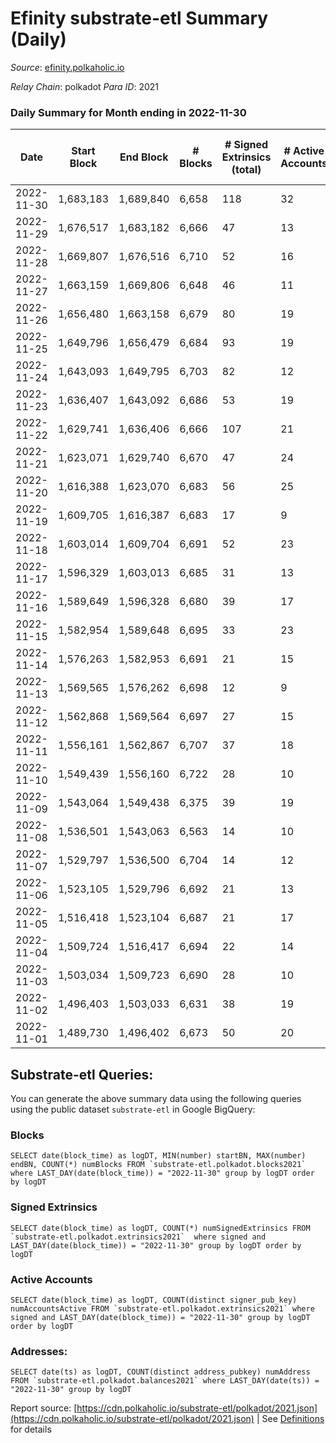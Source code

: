 # Efinity substrate-etl Summary (Daily)

_Source_: [efinity.polkaholic.io](https://efinity.polkaholic.io)

*Relay Chain*: polkadot
*Para ID*: 2021



### Daily Summary for Month ending in 2022-11-30


| Date | Start Block | End Block | # Blocks | # Signed Extrinsics (total) | # Active Accounts | # Passive | # New | # Addresses with Balances | # Events | # Transfers | # XCM Transfers In | # XCM Transfers Out |
| ---- | ----------- | --------- | -------- | --------------------------- | ----------------- | --------- | ----- | ------------------------- | -------- | ----------- | ------------------ | ------------------- |
| 2022-11-30 | 1,683,183 | 1,689,840 | 6,658  | 118 | 32 |  |  | 15,760 | 14,060 | 32  |   |   |
| 2022-11-29 | 1,676,517 | 1,683,182 | 6,666  | 47 | 13 |  |  |  | 13,683 | 7  |   |   |
| 2022-11-28 | 1,669,807 | 1,676,516 | 6,710  | 52 | 16 |  |  |  | 13,792 | 13  |   |   |
| 2022-11-27 | 1,663,159 | 1,669,806 | 6,648  | 46 | 11 |  |  |  | 13,653 | 4  |   |   |
| 2022-11-26 | 1,656,480 | 1,663,158 | 6,679  | 80 | 19 |  |  |  | 13,998 | 13  |   |   |
| 2022-11-25 | 1,649,796 | 1,656,479 | 6,684  | 93 | 19 |  |  |  | 14,100 | 25  |   |   |
| 2022-11-24 | 1,643,093 | 1,649,795 | 6,703  | 82 | 12 |  |  |  | 14,082 | 13  |   |   |
| 2022-11-23 | 1,636,407 | 1,643,092 | 6,686  | 53 | 19 |  |  | 15,731 | 13,766 | 12  |   |   |
| 2022-11-22 | 1,629,741 | 1,636,406 | 6,666  | 107 | 21 |  |  | 15,727 | 14,021 | 18  |   |   |
| 2022-11-21 | 1,623,071 | 1,629,740 | 6,670  | 47 | 24 |  |  |  | 13,658 | 24  |   |   |
| 2022-11-20 | 1,616,388 | 1,623,070 | 6,683  | 56 | 25 |  |  |  | 13,697 | 39  |   |   |
| 2022-11-19 | 1,609,705 | 1,616,387 | 6,683  | 17 | 9 |  |  | 15,707 | 13,505 | 5  | 1 ($0.08) |   |
| 2022-11-18 | 1,603,014 | 1,609,704 | 6,691  | 52 | 23 |  |  |  | 13,728 | 20  |   |   |
| 2022-11-17 | 1,596,329 | 1,603,013 | 6,685  | 31 | 13 |  |  |  | 13,578 | 12  |   |   |
| 2022-11-16 | 1,589,649 | 1,596,328 | 6,680  | 39 | 17 |  |  | 15,695 | 13,607 | 33  |   |   |
| 2022-11-15 | 1,582,954 | 1,589,648 | 6,695  | 33 | 23 |  |  | 15,684 | 13,599 | 17  |   |   |
| 2022-11-14 | 1,576,263 | 1,582,953 | 6,691  | 21 | 15 |  |  |  | 13,519 | 8  |   |   |
| 2022-11-13 | 1,569,565 | 1,576,262 | 6,698  | 12 | 9 |  |  |  | 13,485 | 6  |   |   |
| 2022-11-12 | 1,562,868 | 1,569,564 | 6,697  | 27 | 15 |  |  |  | 13,578 | 15  |   |   |
| 2022-11-11 | 1,556,161 | 1,562,867 | 6,707  | 37 | 18 |  |  | 15,674 | 13,679 | 22  |   |   |
| 2022-11-10 | 1,549,439 | 1,556,160 | 6,722  | 28 | 10 |  |  |  | 13,653 | 11  |   |   |
| 2022-11-09 | 1,543,064 | 1,549,438 | 6,375  | 39 | 19 |  |  |  | 13,003 | 16  |   |   |
| 2022-11-08 | 1,536,501 | 1,543,063 | 6,563  | 14 | 10 |  |  |  | 13,229 | 3  |   |   |
| 2022-11-07 | 1,529,797 | 1,536,500 | 6,704  | 14 | 12 |  |  |  | 13,508 | 4  |   |   |
| 2022-11-06 | 1,523,105 | 1,529,796 | 6,692  | 21 | 13 |  |  |  | 13,522 | 10  |   |   |
| 2022-11-05 | 1,516,418 | 1,523,104 | 6,687  | 21 | 17 |  |  |  | 13,520 | 10  |   |   |
| 2022-11-04 | 1,509,724 | 1,516,417 | 6,694  | 22 | 14 |  |  |  | 13,541 | 18  |   |   |
| 2022-11-03 | 1,503,034 | 1,509,723 | 6,690  | 28 | 10 |  |  | 15,641 | 13,602 | 9  |   |   |
| 2022-11-02 | 1,496,403 | 1,503,033 | 6,631  | 38 | 19 |  |  | 15,639 | 13,514 | 6  |   |   |
| 2022-11-01 | 1,489,730 | 1,496,402 | 6,673  | 50 | 20 |  |  | 15,638 | 13,717 | 13  |   |   |

## Substrate-etl Queries:
You can generate the above summary data using the following queries using the public dataset `substrate-etl` in Google BigQuery:


### Blocks
```
SELECT date(block_time) as logDT, MIN(number) startBN, MAX(number) endBN, COUNT(*) numBlocks FROM `substrate-etl.polkadot.blocks2021`  where LAST_DAY(date(block_time)) = "2022-11-30" group by logDT order by logDT
```


### Signed Extrinsics
```
SELECT date(block_time) as logDT, COUNT(*) numSignedExtrinsics FROM `substrate-etl.polkadot.extrinsics2021`  where signed and LAST_DAY(date(block_time)) = "2022-11-30" group by logDT order by logDT
```


### Active Accounts
```
SELECT date(block_time) as logDT, COUNT(distinct signer_pub_key) numAccountsActive FROM `substrate-etl.polkadot.extrinsics2021` where signed and LAST_DAY(date(block_time)) = "2022-11-30" group by logDT order by logDT
```


### Addresses:
```
SELECT date(ts) as logDT, COUNT(distinct address_pubkey) numAddress FROM `substrate-etl.polkadot.balances2021` where LAST_DAY(date(ts)) = "2022-11-30" group by logDT
```



Report source: [https://cdn.polkaholic.io/substrate-etl/polkadot/2021.json](https://cdn.polkaholic.io/substrate-etl/polkadot/2021.json) | See [Definitions](/DEFINITIONS.md) for details
